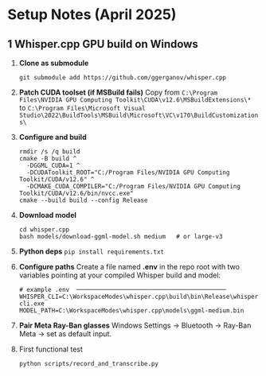 # Setup Notes (April 2025)

## 1  Whisper.cpp GPU build on Windows

1. **Clone as submodule**

   ```git submodule add https://github.com/ggerganov/whisper.cpp```

2. **Patch CUDA toolset (if MSBuild fails)**
    Copy from
    `C:\Program Files\NVIDIA GPU Computing Toolkit\CUDA\v12.6\MSBuildExtensions\*`
    to
    `C:\Program Files\Microsoft Visual Studio\2022\BuildTools\MSBuild\Microsoft\VC\v170\BuildCustomizations\`

3. **Configure and build**
    ```
    rmdir /s /q build
    cmake -B build ^
      -DGGML_CUDA=1 ^
      -DCUDAToolkit_ROOT="C:/Program Files/NVIDIA GPU Computing Toolkit/CUDA/v12.6" ^
      -DCMAKE_CUDA_COMPILER="C:/Program Files/NVIDIA GPU Computing Toolkit/CUDA/v12.6/bin/nvcc.exe"
    cmake --build build --config Release
    ```

4. **Download model**
    ```
    cd whisper.cpp
    bash models/download-ggml-model.sh medium   # or large-v3
    ```

5. **Python deps**
    ```pip install requirements.txt```

6. **Configure paths**
    Create a file named **.env** in the repo root with two variables pointing at your compiled Whisper build and model:
    ```
    # example .env  ──────────────────────────────────────────
    WHISPER_CLI=C:\WorkspaceModes\whisper.cpp\build\bin\Release\whisper-cli.exe
    MODEL_PATH=C:\WorkspaceModes\whisper.cpp\models\ggml-medium.bin
    ```

7. **Pair Meta Ray-Ban glasses**
    Windows Settings → Bluetooth → Ray-Ban Meta → set as default input.

8. First functional test
    ```
    python scripts/record_and_transcribe.py
    ```